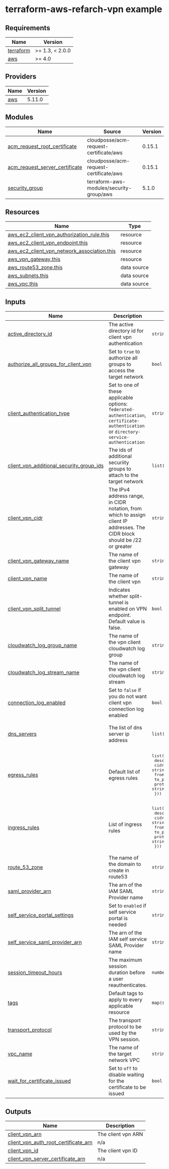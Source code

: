 # terraform-aws-refarch-vpn example

<!-- BEGINNING OF PRE-COMMIT-TERRAFORM DOCS HOOK -->
## Requirements

| Name | Version |
|------|---------|
| <a name="requirement_terraform"></a> [terraform](#requirement\_terraform) | >= 1.3, < 2.0.0 |
| <a name="requirement_aws"></a> [aws](#requirement\_aws) | >= 4.0 |

## Providers

| Name | Version |
|------|---------|
| <a name="provider_aws"></a> [aws](#provider\_aws) | 5.11.0 |

## Modules

| Name | Source | Version |
|------|--------|---------|
| <a name="module_acm_request_root_certificate"></a> [acm\_request\_root\_certificate](#module\_acm\_request\_root\_certificate) | cloudposse/acm-request-certificate/aws | 0.15.1 |
| <a name="module_acm_request_server_certificate"></a> [acm\_request\_server\_certificate](#module\_acm\_request\_server\_certificate) | cloudposse/acm-request-certificate/aws | 0.15.1 |
| <a name="module_security_group"></a> [security\_group](#module\_security\_group) | terraform-aws-modules/security-group/aws | 5.1.0 |

## Resources

| Name | Type |
|------|------|
| [aws_ec2_client_vpn_authorization_rule.this](https://registry.terraform.io/providers/hashicorp/aws/latest/docs/resources/ec2_client_vpn_authorization_rule) | resource |
| [aws_ec2_client_vpn_endpoint.this](https://registry.terraform.io/providers/hashicorp/aws/latest/docs/resources/ec2_client_vpn_endpoint) | resource |
| [aws_ec2_client_vpn_network_association.this](https://registry.terraform.io/providers/hashicorp/aws/latest/docs/resources/ec2_client_vpn_network_association) | resource |
| [aws_vpn_gateway.this](https://registry.terraform.io/providers/hashicorp/aws/latest/docs/resources/vpn_gateway) | resource |
| [aws_route53_zone.this](https://registry.terraform.io/providers/hashicorp/aws/latest/docs/data-sources/route53_zone) | data source |
| [aws_subnets.this](https://registry.terraform.io/providers/hashicorp/aws/latest/docs/data-sources/subnets) | data source |
| [aws_vpc.this](https://registry.terraform.io/providers/hashicorp/aws/latest/docs/data-sources/vpc) | data source |

## Inputs

| Name | Description | Type | Default | Required |
|------|-------------|------|---------|:--------:|
| <a name="input_active_directory_id"></a> [active\_directory\_id](#input\_active\_directory\_id) | The active directory id for client vpn authentication | `string` | `null` | no |
| <a name="input_authorize_all_groups_for_client_vpn"></a> [authorize\_all\_groups\_for\_client\_vpn](#input\_authorize\_all\_groups\_for\_client\_vpn) | Set to `true` to authorize all groups to access the target network | `bool` | `true` | no |
| <a name="input_client_authentication_type"></a> [client\_authentication\_type](#input\_client\_authentication\_type) | Set to one of these applicable options: `federated-authentication`, `certificate-authentication` or `directory-service-authentication` | `string` | `"certificate-authentication"` | no |
| <a name="input_client_vpn_additional_security_group_ids"></a> [client\_vpn\_additional\_security\_group\_ids](#input\_client\_vpn\_additional\_security\_group\_ids) | The ids of additional securiity groups to attach to the target network | `list(string)` | `[]` | no |
| <a name="input_client_vpn_cidr"></a> [client\_vpn\_cidr](#input\_client\_vpn\_cidr) | The IPv4 address range, in CIDR notation, from which to assign client IP addresses. The CIDR block should be /22 or greater | `string` | n/a | yes |
| <a name="input_client_vpn_gateway_name"></a> [client\_vpn\_gateway\_name](#input\_client\_vpn\_gateway\_name) | The name of the client vpn gateway | `string` | `"client-vpn-gw"` | no |
| <a name="input_client_vpn_name"></a> [client\_vpn\_name](#input\_client\_vpn\_name) | The name of the client vpn | `string` | `"client-vpn"` | no |
| <a name="input_client_vpn_split_tunnel"></a> [client\_vpn\_split\_tunnel](#input\_client\_vpn\_split\_tunnel) | Indicates whether split-tunnel is enabled on VPN endpoint. Default value is false. | `bool` | `false` | no |
| <a name="input_cloudwatch_log_group_name"></a> [cloudwatch\_log\_group\_name](#input\_cloudwatch\_log\_group\_name) | The name of the vpn client cloudwatch log group | `string` | `"client-vpn-log-group"` | no |
| <a name="input_cloudwatch_log_stream_name"></a> [cloudwatch\_log\_stream\_name](#input\_cloudwatch\_log\_stream\_name) | The name of the vpn client cloudwatch log stream | `string` | `"client-vpn-log-stream"` | no |
| <a name="input_connection_log_enabled"></a> [connection\_log\_enabled](#input\_connection\_log\_enabled) | Set to `false` if you do not want client vpn connection log enabled | `bool` | `false` | no |
| <a name="input_dns_servers"></a> [dns\_servers](#input\_dns\_servers) | The list of dns server ip address | `list(string)` | <pre>[<br>  "1.1.1.1",<br>  "1.0.0.1"<br>]</pre> | no |
| <a name="input_egress_rules"></a> [egress\_rules](#input\_egress\_rules) | Default list of egress rules | <pre>list(object({<br>    description = string<br>    cidr_blocks = string<br>    from_port   = number<br>    to_port     = number<br>    protocol    = string<br>  }))</pre> | `[]` | no |
| <a name="input_ingress_rules"></a> [ingress\_rules](#input\_ingress\_rules) | List of ingress rules | <pre>list(object({<br>    description = string<br>    cidr_blocks = string<br>    from_port   = number<br>    to_port     = number<br>    protocol    = string<br>  }))</pre> | `[]` | no |
| <a name="input_route_53_zone"></a> [route\_53\_zone](#input\_route\_53\_zone) | The name of the domain to create in route53 | `string` | `"exampledomain.com"` | no |
| <a name="input_saml_provider_arn"></a> [saml\_provider\_arn](#input\_saml\_provider\_arn) | The arn of the IAM SAML Provider name | `string` | `null` | no |
| <a name="input_self_service_portal_settings"></a> [self\_service\_portal\_settings](#input\_self\_service\_portal\_settings) | Set to `enabled` if self service portal is needed | `string` | `"disabled"` | no |
| <a name="input_self_service_saml_provider_arn"></a> [self\_service\_saml\_provider\_arn](#input\_self\_service\_saml\_provider\_arn) | The arn of the IAM self service SAML Provider name | `string` | `null` | no |
| <a name="input_session_timeout_hours"></a> [session\_timeout\_hours](#input\_session\_timeout\_hours) | The maximum session duration before a user reauthenticates. | `number` | `24` | no |
| <a name="input_tags"></a> [tags](#input\_tags) | Default tags to apply to every applicable resource | `map(string)` | n/a | yes |
| <a name="input_transport_protocol"></a> [transport\_protocol](#input\_transport\_protocol) | The transport protocol to be used by the VPN session. | `string` | `"udp"` | no |
| <a name="input_vpc_name"></a> [vpc\_name](#input\_vpc\_name) | The name of the target network VPC | `string` | n/a | yes |
| <a name="input_wait_for_certificate_issued"></a> [wait\_for\_certificate\_issued](#input\_wait\_for\_certificate\_issued) | Set to `off` to disable waiting for the certificate to be issued | `bool` | `true` | no |

## Outputs

| Name | Description |
|------|-------------|
| <a name="output_client_vpn_arn"></a> [client\_vpn\_arn](#output\_client\_vpn\_arn) | The client vpn ARN |
| <a name="output_client_vpn_auth_root_certificate_arn"></a> [client\_vpn\_auth\_root\_certificate\_arn](#output\_client\_vpn\_auth\_root\_certificate\_arn) | n/a |
| <a name="output_client_vpn_id"></a> [client\_vpn\_id](#output\_client\_vpn\_id) | The client vpn ID |
| <a name="output_client_vpn_server_certificate_arn"></a> [client\_vpn\_server\_certificate\_arn](#output\_client\_vpn\_server\_certificate\_arn) | n/a |
<!-- END OF PRE-COMMIT-TERRAFORM DOCS HOOK -->
